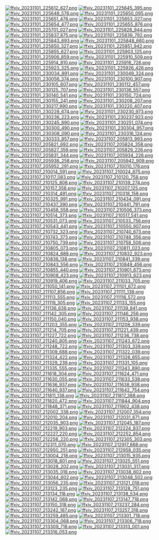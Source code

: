 [![ffxiv_20231101_225612_627.png](./image_e_thumb/ffxiv_20231101_225612_627.png.thumb.jpg)](./image_e/ffxiv_20231101_225612_627.png) 
[![ffxiv_20231101_225645_395.png](./image_e_thumb/ffxiv_20231101_225645_395.png.thumb.jpg)](./image_e/ffxiv_20231101_225645_395.png) 
[![ffxiv_20231101_225648_576.png](./image_e_thumb/ffxiv_20231101_225648_576.png.thumb.jpg)](./image_e/ffxiv_20231101_225648_576.png) 
[![ffxiv_20231101_225650_095.png](./image_e_thumb/ffxiv_20231101_225650_095.png.thumb.jpg)](./image_e/ffxiv_20231101_225650_095.png) 
[![ffxiv_20231101_225651_476.png](./image_e_thumb/ffxiv_20231101_225651_476.png.thumb.jpg)](./image_e/ffxiv_20231101_225651_476.png) 
[![ffxiv_20231101_225653_027.png](./image_e_thumb/ffxiv_20231101_225653_027.png.thumb.jpg)](./image_e/ffxiv_20231101_225653_027.png) 
[![ffxiv_20231101_225654_477.png](./image_e_thumb/ffxiv_20231101_225654_477.png.thumb.jpg)](./image_e/ffxiv_20231101_225654_477.png) 
[![ffxiv_20231101_225655_876.png](./image_e_thumb/ffxiv_20231101_225655_876.png.thumb.jpg)](./image_e/ffxiv_20231101_225655_876.png) 
[![ffxiv_20231101_225701_027.png](./image_e_thumb/ffxiv_20231101_225701_027.png.thumb.jpg)](./image_e/ffxiv_20231101_225701_027.png) 
[![ffxiv_20231101_225828_944.png](./image_e_thumb/ffxiv_20231101_225828_944.png.thumb.jpg)](./image_e/ffxiv_20231101_225828_944.png) 
[![ffxiv_20231101_225837_875.png](./image_e_thumb/ffxiv_20231101_225837_875.png.thumb.jpg)](./image_e/ffxiv_20231101_225837_875.png) 
[![ffxiv_20231101_225839_792.png](./image_e_thumb/ffxiv_20231101_225839_792.png.thumb.jpg)](./image_e/ffxiv_20231101_225839_792.png) 
[![ffxiv_20231101_225843_693.png](./image_e_thumb/ffxiv_20231101_225843_693.png.thumb.jpg)](./image_e/ffxiv_20231101_225843_693.png) 
[![ffxiv_20231101_225848_660.png](./image_e_thumb/ffxiv_20231101_225848_660.png.thumb.jpg)](./image_e/ffxiv_20231101_225848_660.png) 
[![ffxiv_20231101_225850_327.png](./image_e_thumb/ffxiv_20231101_225850_327.png.thumb.jpg)](./image_e/ffxiv_20231101_225850_327.png) 
[![ffxiv_20231101_225851_942.png](./image_e_thumb/ffxiv_20231101_225851_942.png.thumb.jpg)](./image_e/ffxiv_20231101_225851_942.png) 
[![ffxiv_20231101_225855_627.png](./image_e_thumb/ffxiv_20231101_225855_627.png.thumb.jpg)](./image_e/ffxiv_20231101_225855_627.png) 
[![ffxiv_20231101_225903_125.png](./image_e_thumb/ffxiv_20231101_225903_125.png.thumb.jpg)](./image_e/ffxiv_20231101_225903_125.png) 
[![ffxiv_20231101_225906_859.png](./image_e_thumb/ffxiv_20231101_225906_859.png.thumb.jpg)](./image_e/ffxiv_20231101_225906_859.png) 
[![ffxiv_20231101_225910_509.png](./image_e_thumb/ffxiv_20231101_225910_509.png.thumb.jpg)](./image_e/ffxiv_20231101_225910_509.png) 
[![ffxiv_20231101_225914_810.png](./image_e_thumb/ffxiv_20231101_225914_810.png.thumb.jpg)](./image_e/ffxiv_20231101_225914_810.png) 
[![ffxiv_20231101_225916_726.png](./image_e_thumb/ffxiv_20231101_225916_726.png.thumb.jpg)](./image_e/ffxiv_20231101_225916_726.png) 
[![ffxiv_20231101_225923_325.png](./image_e_thumb/ffxiv_20231101_225923_325.png.thumb.jpg)](./image_e/ffxiv_20231101_225923_325.png) 
[![ffxiv_20231101_225926_426.png](./image_e_thumb/ffxiv_20231101_225926_426.png.thumb.jpg)](./image_e/ffxiv_20231101_225926_426.png) 
[![ffxiv_20231101_230034_891.png](./image_e_thumb/ffxiv_20231101_230034_891.png.thumb.jpg)](./image_e/ffxiv_20231101_230034_891.png) 
[![ffxiv_20231101_230049_324.png](./image_e_thumb/ffxiv_20231101_230049_324.png.thumb.jpg)](./image_e/ffxiv_20231101_230049_324.png) 
[![ffxiv_20231101_230056_374.png](./image_e_thumb/ffxiv_20231101_230056_374.png.thumb.jpg)](./image_e/ffxiv_20231101_230056_374.png) 
[![ffxiv_20231101_230100_907.png](./image_e_thumb/ffxiv_20231101_230100_907.png.thumb.jpg)](./image_e/ffxiv_20231101_230100_907.png) 
[![ffxiv_20231101_230105_607.png](./image_e_thumb/ffxiv_20231101_230105_607.png.thumb.jpg)](./image_e/ffxiv_20231101_230105_607.png) 
[![ffxiv_20231101_230112_457.png](./image_e_thumb/ffxiv_20231101_230112_457.png.thumb.jpg)](./image_e/ffxiv_20231101_230112_457.png) 
[![ffxiv_20231101_230125_707.png](./image_e_thumb/ffxiv_20231101_230125_707.png.thumb.jpg)](./image_e/ffxiv_20231101_230125_707.png) 
[![ffxiv_20231101_230136_557.png](./image_e_thumb/ffxiv_20231101_230136_557.png.thumb.jpg)](./image_e/ffxiv_20231101_230136_557.png) 
[![ffxiv_20231101_230140_541.png](./image_e_thumb/ffxiv_20231101_230140_541.png.thumb.jpg)](./image_e/ffxiv_20231101_230140_541.png) 
[![ffxiv_20231101_230150_724.png](./image_e_thumb/ffxiv_20231101_230150_724.png.thumb.jpg)](./image_e/ffxiv_20231101_230150_724.png) 
[![ffxiv_20231101_230155_241.png](./image_e_thumb/ffxiv_20231101_230155_241.png.thumb.jpg)](./image_e/ffxiv_20231101_230155_241.png) 
[![ffxiv_20231101_230208_207.png](./image_e_thumb/ffxiv_20231101_230208_207.png.thumb.jpg)](./image_e/ffxiv_20231101_230208_207.png) 
[![ffxiv_20231101_230217_990.png](./image_e_thumb/ffxiv_20231101_230217_990.png.thumb.jpg)](./image_e/ffxiv_20231101_230217_990.png) 
[![ffxiv_20231101_230220_407.png](./image_e_thumb/ffxiv_20231101_230220_407.png.thumb.jpg)](./image_e/ffxiv_20231101_230220_407.png) 
[![ffxiv_20231101_230228_674.png](./image_e_thumb/ffxiv_20231101_230228_674.png.thumb.jpg)](./image_e/ffxiv_20231101_230228_674.png) 
[![ffxiv_20231101_230230_973.png](./image_e_thumb/ffxiv_20231101_230230_973.png.thumb.jpg)](./image_e/ffxiv_20231101_230230_973.png) 
[![ffxiv_20231101_230236_223.png](./image_e_thumb/ffxiv_20231101_230236_223.png.thumb.jpg)](./image_e/ffxiv_20231101_230236_223.png) 
[![ffxiv_20231101_230237_923.png](./image_e_thumb/ffxiv_20231101_230237_923.png.thumb.jpg)](./image_e/ffxiv_20231101_230237_923.png) 
[![ffxiv_20231101_230245_890.png](./image_e_thumb/ffxiv_20231101_230245_890.png.thumb.jpg)](./image_e/ffxiv_20231101_230245_890.png) 
[![ffxiv_20231101_230251_074.png](./image_e_thumb/ffxiv_20231101_230251_074.png.thumb.jpg)](./image_e/ffxiv_20231101_230251_074.png) 
[![ffxiv_20231101_230300_490.png](./image_e_thumb/ffxiv_20231101_230300_490.png.thumb.jpg)](./image_e/ffxiv_20231101_230300_490.png) 
[![ffxiv_20231101_230304_957.png](./image_e_thumb/ffxiv_20231101_230304_957.png.thumb.jpg)](./image_e/ffxiv_20231101_230304_957.png) 
[![ffxiv_20231101_230308_090.png](./image_e_thumb/ffxiv_20231101_230308_090.png.thumb.jpg)](./image_e/ffxiv_20231101_230308_090.png) 
[![ffxiv_20231101_230316_124.png](./image_e_thumb/ffxiv_20231101_230316_124.png.thumb.jpg)](./image_e/ffxiv_20231101_230316_124.png) 
[![ffxiv_20231101_230333_857.png](./image_e_thumb/ffxiv_20231101_230333_857.png.thumb.jpg)](./image_e/ffxiv_20231101_230333_857.png) 
[![ffxiv_20231107_205813_993.png](./image_e_thumb/ffxiv_20231107_205813_993.png.thumb.jpg)](./image_e/ffxiv_20231107_205813_993.png) 
[![ffxiv_20231107_205821_692.png](./image_e_thumb/ffxiv_20231107_205821_692.png.thumb.jpg)](./image_e/ffxiv_20231107_205821_692.png) 
[![ffxiv_20231107_205824_358.png](./image_e_thumb/ffxiv_20231107_205824_358.png.thumb.jpg)](./image_e/ffxiv_20231107_205824_358.png) 
[![ffxiv_20231107_205827_359.png](./image_e_thumb/ffxiv_20231107_205827_359.png.thumb.jpg)](./image_e/ffxiv_20231107_205827_359.png) 
[![ffxiv_20231107_205829_226.png](./image_e_thumb/ffxiv_20231107_205829_226.png.thumb.jpg)](./image_e/ffxiv_20231107_205829_226.png) 
[![ffxiv_20231107_205831_344.png](./image_e_thumb/ffxiv_20231107_205831_344.png.thumb.jpg)](./image_e/ffxiv_20231107_205831_344.png) 
[![ffxiv_20231107_205934_226.png](./image_e_thumb/ffxiv_20231107_205934_226.png.thumb.jpg)](./image_e/ffxiv_20231107_205934_226.png) 
[![ffxiv_20231107_205938_258.png](./image_e_thumb/ffxiv_20231107_205938_258.png.thumb.jpg)](./image_e/ffxiv_20231107_205938_258.png) 
[![ffxiv_20231107_205942_909.png](./image_e_thumb/ffxiv_20231107_205942_909.png.thumb.jpg)](./image_e/ffxiv_20231107_205942_909.png) 
[![ffxiv_20231107_205952_291.png](./image_e_thumb/ffxiv_20231107_205952_291.png.thumb.jpg)](./image_e/ffxiv_20231107_205952_291.png) 
[![ffxiv_20231107_210010_176.png](./image_e_thumb/ffxiv_20231107_210010_176.png.thumb.jpg)](./image_e/ffxiv_20231107_210010_176.png) 
[![ffxiv_20231107_210014_591.png](./image_e_thumb/ffxiv_20231107_210014_591.png.thumb.jpg)](./image_e/ffxiv_20231107_210014_591.png) 
[![ffxiv_20231107_210024_675.png](./image_e_thumb/ffxiv_20231107_210024_675.png.thumb.jpg)](./image_e/ffxiv_20231107_210024_675.png) 
[![ffxiv_20231107_210117_083.png](./image_e_thumb/ffxiv_20231107_210117_083.png.thumb.jpg)](./image_e/ffxiv_20231107_210117_083.png) 
[![ffxiv_20231107_210120_758.png](./image_e_thumb/ffxiv_20231107_210120_758.png.thumb.jpg)](./image_e/ffxiv_20231107_210120_758.png) 
[![ffxiv_20231107_210125_808.png](./image_e_thumb/ffxiv_20231107_210125_808.png.thumb.jpg)](./image_e/ffxiv_20231107_210125_808.png) 
[![ffxiv_20231107_210139_274.png](./image_e_thumb/ffxiv_20231107_210139_274.png.thumb.jpg)](./image_e/ffxiv_20231107_210139_274.png) 
[![ffxiv_20231107_210157_358.png](./image_e_thumb/ffxiv_20231107_210157_358.png.thumb.jpg)](./image_e/ffxiv_20231107_210157_358.png) 
[![ffxiv_20231107_210207_125.png](./image_e_thumb/ffxiv_20231107_210207_125.png.thumb.jpg)](./image_e/ffxiv_20231107_210207_125.png) 
[![ffxiv_20231107_210314_491.png](./image_e_thumb/ffxiv_20231107_210314_491.png.thumb.jpg)](./image_e/ffxiv_20231107_210314_491.png) 
[![ffxiv_20231107_210318_158.png](./image_e_thumb/ffxiv_20231107_210318_158.png.thumb.jpg)](./image_e/ffxiv_20231107_210318_158.png) 
[![ffxiv_20231107_210325_991.png](./image_e_thumb/ffxiv_20231107_210325_991.png.thumb.jpg)](./image_e/ffxiv_20231107_210325_991.png) 
[![ffxiv_20231107_210434_091.png](./image_e_thumb/ffxiv_20231107_210434_091.png.thumb.jpg)](./image_e/ffxiv_20231107_210434_091.png) 
[![ffxiv_20231107_210437_390.png](./image_e_thumb/ffxiv_20231107_210437_390.png.thumb.jpg)](./image_e/ffxiv_20231107_210437_390.png) 
[![ffxiv_20231107_210441_791.png](./image_e_thumb/ffxiv_20231107_210441_791.png.thumb.jpg)](./image_e/ffxiv_20231107_210441_791.png) 
[![ffxiv_20231107_210458_558.png](./image_e_thumb/ffxiv_20231107_210458_558.png.thumb.jpg)](./image_e/ffxiv_20231107_210458_558.png) 
[![ffxiv_20231107_210506_373.png](./image_e_thumb/ffxiv_20231107_210506_373.png.thumb.jpg)](./image_e/ffxiv_20231107_210506_373.png) 
[![ffxiv_20231107_210514_373.png](./image_e_thumb/ffxiv_20231107_210514_373.png.thumb.jpg)](./image_e/ffxiv_20231107_210514_373.png) 
[![ffxiv_20231107_210517_541.png](./image_e_thumb/ffxiv_20231107_210517_541.png.thumb.jpg)](./image_e/ffxiv_20231107_210517_541.png) 
[![ffxiv_20231107_210531_073.png](./image_e_thumb/ffxiv_20231107_210531_073.png.thumb.jpg)](./image_e/ffxiv_20231107_210531_073.png) 
[![ffxiv_20231107_210533_756.png](./image_e_thumb/ffxiv_20231107_210533_756.png.thumb.jpg)](./image_e/ffxiv_20231107_210533_756.png) 
[![ffxiv_20231107_210543_441.png](./image_e_thumb/ffxiv_20231107_210543_441.png.thumb.jpg)](./image_e/ffxiv_20231107_210543_441.png) 
[![ffxiv_20231107_210550_907.png](./image_e_thumb/ffxiv_20231107_210550_907.png.thumb.jpg)](./image_e/ffxiv_20231107_210550_907.png) 
[![ffxiv_20231107_210732_323.png](./image_e_thumb/ffxiv_20231107_210732_323.png.thumb.jpg)](./image_e/ffxiv_20231107_210732_323.png) 
[![ffxiv_20231107_210740_673.png](./image_e_thumb/ffxiv_20231107_210740_673.png.thumb.jpg)](./image_e/ffxiv_20231107_210740_673.png) 
[![ffxiv_20231107_210743_373.png](./image_e_thumb/ffxiv_20231107_210743_373.png.thumb.jpg)](./image_e/ffxiv_20231107_210743_373.png) 
[![ffxiv_20231107_210748_356.png](./image_e_thumb/ffxiv_20231107_210748_356.png.thumb.jpg)](./image_e/ffxiv_20231107_210748_356.png) 
[![ffxiv_20231107_210750_739.png](./image_e_thumb/ffxiv_20231107_210750_739.png.thumb.jpg)](./image_e/ffxiv_20231107_210750_739.png) 
[![ffxiv_20231107_210758_506.png](./image_e_thumb/ffxiv_20231107_210758_506.png.thumb.jpg)](./image_e/ffxiv_20231107_210758_506.png) 
[![ffxiv_20231107_210805_073.png](./image_e_thumb/ffxiv_20231107_210805_073.png.thumb.jpg)](./image_e/ffxiv_20231107_210805_073.png) 
[![ffxiv_20231107_210811_023.png](./image_e_thumb/ffxiv_20231107_210811_023.png.thumb.jpg)](./image_e/ffxiv_20231107_210811_023.png) 
[![ffxiv_20231107_210824_688.png](./image_e_thumb/ffxiv_20231107_210824_688.png.thumb.jpg)](./image_e/ffxiv_20231107_210824_688.png) 
[![ffxiv_20231107_210832_923.png](./image_e_thumb/ffxiv_20231107_210832_923.png.thumb.jpg)](./image_e/ffxiv_20231107_210832_923.png) 
[![ffxiv_20231107_210836_138.png](./image_e_thumb/ffxiv_20231107_210836_138.png.thumb.jpg)](./image_e/ffxiv_20231107_210836_138.png) 
[![ffxiv_20231107_210841_339.png](./image_e_thumb/ffxiv_20231107_210841_339.png.thumb.jpg)](./image_e/ffxiv_20231107_210841_339.png) 
[![ffxiv_20231107_210843_556.png](./image_e_thumb/ffxiv_20231107_210843_556.png.thumb.jpg)](./image_e/ffxiv_20231107_210843_556.png) 
[![ffxiv_20231107_210849_456.png](./image_e_thumb/ffxiv_20231107_210849_456.png.thumb.jpg)](./image_e/ffxiv_20231107_210849_456.png) 
[![ffxiv_20231107_210855_440.png](./image_e_thumb/ffxiv_20231107_210855_440.png.thumb.jpg)](./image_e/ffxiv_20231107_210855_440.png) 
[![ffxiv_20231107_210901_673.png](./image_e_thumb/ffxiv_20231107_210901_673.png.thumb.jpg)](./image_e/ffxiv_20231107_210901_673.png) 
[![ffxiv_20231107_210908_423.png](./image_e_thumb/ffxiv_20231107_210908_423.png.thumb.jpg)](./image_e/ffxiv_20231107_210908_423.png) 
[![ffxiv_20231107_210913_623.png](./image_e_thumb/ffxiv_20231107_210913_623.png.thumb.jpg)](./image_e/ffxiv_20231107_210913_623.png) 
[![ffxiv_20231107_210919_406.png](./image_e_thumb/ffxiv_20231107_210919_406.png.thumb.jpg)](./image_e/ffxiv_20231107_210919_406.png) 
[![ffxiv_20231107_211033_705.png](./image_e_thumb/ffxiv_20231107_211033_705.png.thumb.jpg)](./image_e/ffxiv_20231107_211033_705.png) 
[![ffxiv_20231107_211050_141.png](./image_e_thumb/ffxiv_20231107_211050_141.png.thumb.jpg)](./image_e/ffxiv_20231107_211050_141.png) 
[![ffxiv_20231107_211101_672.png](./image_e_thumb/ffxiv_20231107_211101_672.png.thumb.jpg)](./image_e/ffxiv_20231107_211101_672.png) 
[![ffxiv_20231107_211107_856.png](./image_e_thumb/ffxiv_20231107_211107_856.png.thumb.jpg)](./image_e/ffxiv_20231107_211107_856.png) 
[![ffxiv_20231107_211111_138.png](./image_e_thumb/ffxiv_20231107_211111_138.png.thumb.jpg)](./image_e/ffxiv_20231107_211111_138.png) 
[![ffxiv_20231107_211113_555.png](./image_e_thumb/ffxiv_20231107_211113_555.png.thumb.jpg)](./image_e/ffxiv_20231107_211113_555.png) 
[![ffxiv_20231107_211116_572.png](./image_e_thumb/ffxiv_20231107_211116_572.png.thumb.jpg)](./image_e/ffxiv_20231107_211116_572.png) 
[![ffxiv_20231107_211119_305.png](./image_e_thumb/ffxiv_20231107_211119_305.png.thumb.jpg)](./image_e/ffxiv_20231107_211119_305.png) 
[![ffxiv_20231107_211133_155.png](./image_e_thumb/ffxiv_20231107_211133_155.png.thumb.jpg)](./image_e/ffxiv_20231107_211133_155.png) 
[![ffxiv_20231107_211136_638.png](./image_e_thumb/ffxiv_20231107_211136_638.png.thumb.jpg)](./image_e/ffxiv_20231107_211136_638.png) 
[![ffxiv_20231107_211139_841.png](./image_e_thumb/ffxiv_20231107_211139_841.png.thumb.jpg)](./image_e/ffxiv_20231107_211139_841.png) 
[![ffxiv_20231107_211142_305.png](./image_e_thumb/ffxiv_20231107_211142_305.png.thumb.jpg)](./image_e/ffxiv_20231107_211142_305.png) 
[![ffxiv_20231107_211146_256.png](./image_e_thumb/ffxiv_20231107_211146_256.png.thumb.jpg)](./image_e/ffxiv_20231107_211146_256.png) 
[![ffxiv_20231107_211150_040.png](./image_e_thumb/ffxiv_20231107_211150_040.png.thumb.jpg)](./image_e/ffxiv_20231107_211150_040.png) 
[![ffxiv_20231107_211153_938.png](./image_e_thumb/ffxiv_20231107_211153_938.png.thumb.jpg)](./image_e/ffxiv_20231107_211153_938.png) 
[![ffxiv_20231107_211203_355.png](./image_e_thumb/ffxiv_20231107_211203_355.png.thumb.jpg)](./image_e/ffxiv_20231107_211203_355.png) 
[![ffxiv_20231107_211208_339.png](./image_e_thumb/ffxiv_20231107_211208_339.png.thumb.jpg)](./image_e/ffxiv_20231107_211208_339.png) 
[![ffxiv_20231107_211214_705.png](./image_e_thumb/ffxiv_20231107_211214_705.png.thumb.jpg)](./image_e/ffxiv_20231107_211214_705.png) 
[![ffxiv_20231107_211221_439.png](./image_e_thumb/ffxiv_20231107_211221_439.png.thumb.jpg)](./image_e/ffxiv_20231107_211221_439.png) 
[![ffxiv_20231107_211227_722.png](./image_e_thumb/ffxiv_20231107_211227_722.png.thumb.jpg)](./image_e/ffxiv_20231107_211227_722.png) 
[![ffxiv_20231107_211236_738.png](./image_e_thumb/ffxiv_20231107_211236_738.png.thumb.jpg)](./image_e/ffxiv_20231107_211236_738.png) 
[![ffxiv_20231107_211240_805.png](./image_e_thumb/ffxiv_20231107_211240_805.png.thumb.jpg)](./image_e/ffxiv_20231107_211240_805.png) 
[![ffxiv_20231107_211243_672.png](./image_e_thumb/ffxiv_20231107_211243_672.png.thumb.jpg)](./image_e/ffxiv_20231107_211243_672.png) 
[![ffxiv_20231107_211248_722.png](./image_e_thumb/ffxiv_20231107_211248_722.png.thumb.jpg)](./image_e/ffxiv_20231107_211248_722.png) 
[![ffxiv_20231107_211303_339.png](./image_e_thumb/ffxiv_20231107_211303_339.png.thumb.jpg)](./image_e/ffxiv_20231107_211303_339.png) 
[![ffxiv_20231107_211309_688.png](./image_e_thumb/ffxiv_20231107_211309_688.png.thumb.jpg)](./image_e/ffxiv_20231107_211309_688.png) 
[![ffxiv_20231107_211322_039.png](./image_e_thumb/ffxiv_20231107_211322_039.png.thumb.jpg)](./image_e/ffxiv_20231107_211322_039.png) 
[![ffxiv_20231107_211324_422.png](./image_e_thumb/ffxiv_20231107_211324_422.png.thumb.jpg)](./image_e/ffxiv_20231107_211324_422.png) 
[![ffxiv_20231107_211326_655.png](./image_e_thumb/ffxiv_20231107_211326_655.png.thumb.jpg)](./image_e/ffxiv_20231107_211326_655.png) 
[![ffxiv_20231107_211329_239.png](./image_e_thumb/ffxiv_20231107_211329_239.png.thumb.jpg)](./image_e/ffxiv_20231107_211329_239.png) 
[![ffxiv_20231107_211331_105.png](./image_e_thumb/ffxiv_20231107_211331_105.png.thumb.jpg)](./image_e/ffxiv_20231107_211331_105.png) 
[![ffxiv_20231107_211335_555.png](./image_e_thumb/ffxiv_20231107_211335_555.png.thumb.jpg)](./image_e/ffxiv_20231107_211335_555.png) 
[![ffxiv_20231107_211343_890.png](./image_e_thumb/ffxiv_20231107_211343_890.png.thumb.jpg)](./image_e/ffxiv_20231107_211343_890.png) 
[![ffxiv_20231107_211618_304.png](./image_e_thumb/ffxiv_20231107_211618_304.png.thumb.jpg)](./image_e/ffxiv_20231107_211618_304.png) 
[![ffxiv_20231107_211624_471.png](./image_e_thumb/ffxiv_20231107_211624_471.png.thumb.jpg)](./image_e/ffxiv_20231107_211624_471.png) 
[![ffxiv_20231107_211630_055.png](./image_e_thumb/ffxiv_20231107_211630_055.png.thumb.jpg)](./image_e/ffxiv_20231107_211630_055.png) 
[![ffxiv_20231107_211633_538.png](./image_e_thumb/ffxiv_20231107_211633_538.png.thumb.jpg)](./image_e/ffxiv_20231107_211633_538.png) 
[![ffxiv_20231107_211636_937.png](./image_e_thumb/ffxiv_20231107_211636_937.png.thumb.jpg)](./image_e/ffxiv_20231107_211636_937.png) 
[![ffxiv_20231107_211638_938.png](./image_e_thumb/ffxiv_20231107_211638_938.png.thumb.jpg)](./image_e/ffxiv_20231107_211638_938.png) 
[![ffxiv_20231107_211640_937.png](./image_e_thumb/ffxiv_20231107_211640_937.png.thumb.jpg)](./image_e/ffxiv_20231107_211640_937.png) 
[![ffxiv_20231107_211642_754.png](./image_e_thumb/ffxiv_20231107_211642_754.png.thumb.jpg)](./image_e/ffxiv_20231107_211642_754.png) 
[![ffxiv_20231107_211811_138.png](./image_e_thumb/ffxiv_20231107_211811_138.png.thumb.jpg)](./image_e/ffxiv_20231107_211811_138.png) 
[![ffxiv_20231107_211817_388.png](./image_e_thumb/ffxiv_20231107_211817_388.png.thumb.jpg)](./image_e/ffxiv_20231107_211817_388.png) 
[![ffxiv_20231107_211820_472.png](./image_e_thumb/ffxiv_20231107_211820_472.png.thumb.jpg)](./image_e/ffxiv_20231107_211820_472.png) 
[![ffxiv_20231107_211844_904.png](./image_e_thumb/ffxiv_20231107_211844_904.png.thumb.jpg)](./image_e/ffxiv_20231107_211844_904.png) 
[![ffxiv_20231107_211848_371.png](./image_e_thumb/ffxiv_20231107_211848_371.png.thumb.jpg)](./image_e/ffxiv_20231107_211848_371.png) 
[![ffxiv_20231107_211902_438.png](./image_e_thumb/ffxiv_20231107_211902_438.png.thumb.jpg)](./image_e/ffxiv_20231107_211902_438.png) 
[![ffxiv_20231107_212002_338.png](./image_e_thumb/ffxiv_20231107_212002_338.png.thumb.jpg)](./image_e/ffxiv_20231107_212002_338.png) 
[![ffxiv_20231107_212007_354.png](./image_e_thumb/ffxiv_20231107_212007_354.png.thumb.jpg)](./image_e/ffxiv_20231107_212007_354.png) 
[![ffxiv_20231107_212010_204.png](./image_e_thumb/ffxiv_20231107_212010_204.png.thumb.jpg)](./image_e/ffxiv_20231107_212010_204.png) 
[![ffxiv_20231107_212031_671.png](./image_e_thumb/ffxiv_20231107_212031_671.png.thumb.jpg)](./image_e/ffxiv_20231107_212031_671.png) 
[![ffxiv_20231107_212035_903.png](./image_e_thumb/ffxiv_20231107_212035_903.png.thumb.jpg)](./image_e/ffxiv_20231107_212035_903.png) 
[![ffxiv_20231107_212045_187.png](./image_e_thumb/ffxiv_20231107_212045_187.png.thumb.jpg)](./image_e/ffxiv_20231107_212045_187.png) 
[![ffxiv_20231107_212219_903.png](./image_e_thumb/ffxiv_20231107_212219_903.png.thumb.jpg)](./image_e/ffxiv_20231107_212219_903.png) 
[![ffxiv_20231107_212224_837.png](./image_e_thumb/ffxiv_20231107_212224_837.png.thumb.jpg)](./image_e/ffxiv_20231107_212224_837.png) 
[![ffxiv_20231107_212227_220.png](./image_e_thumb/ffxiv_20231107_212227_220.png.thumb.jpg)](./image_e/ffxiv_20231107_212227_220.png) 
[![ffxiv_20231107_212252_854.png](./image_e_thumb/ffxiv_20231107_212252_854.png.thumb.jpg)](./image_e/ffxiv_20231107_212252_854.png) 
[![ffxiv_20231107_212258_220.png](./image_e_thumb/ffxiv_20231107_212258_220.png.thumb.jpg)](./image_e/ffxiv_20231107_212258_220.png) 
[![ffxiv_20231107_212305_303.png](./image_e_thumb/ffxiv_20231107_212305_303.png.thumb.jpg)](./image_e/ffxiv_20231107_212305_303.png) 
[![ffxiv_20231107_212311_070.png](./image_e_thumb/ffxiv_20231107_212311_070.png.thumb.jpg)](./image_e/ffxiv_20231107_212311_070.png) 
[![ffxiv_20231107_212917_668.png](./image_e_thumb/ffxiv_20231107_212917_668.png.thumb.jpg)](./image_e/ffxiv_20231107_212917_668.png) 
[![ffxiv_20231107_212950_251.png](./image_e_thumb/ffxiv_20231107_212950_251.png.thumb.jpg)](./image_e/ffxiv_20231107_212950_251.png) 
[![ffxiv_20231107_212958_035.png](./image_e_thumb/ffxiv_20231107_212958_035.png.thumb.jpg)](./image_e/ffxiv_20231107_212958_035.png) 
[![ffxiv_20231107_213004_218.png](./image_e_thumb/ffxiv_20231107_213004_218.png.thumb.jpg)](./image_e/ffxiv_20231107_213004_218.png) 
[![ffxiv_20231107_213015_935.png](./image_e_thumb/ffxiv_20231107_213015_935.png.thumb.jpg)](./image_e/ffxiv_20231107_213015_935.png) 
[![ffxiv_20231107_213018_601.png](./image_e_thumb/ffxiv_20231107_213018_601.png.thumb.jpg)](./image_e/ffxiv_20231107_213018_601.png) 
[![ffxiv_20231107_213025_551.png](./image_e_thumb/ffxiv_20231107_213025_551.png.thumb.jpg)](./image_e/ffxiv_20231107_213025_551.png) 
[![ffxiv_20231107_213028_202.png](./image_e_thumb/ffxiv_20231107_213028_202.png.thumb.jpg)](./image_e/ffxiv_20231107_213028_202.png) 
[![ffxiv_20231107_213031_317.png](./image_e_thumb/ffxiv_20231107_213031_317.png.thumb.jpg)](./image_e/ffxiv_20231107_213031_317.png) 
[![ffxiv_20231107_213035_018.png](./image_e_thumb/ffxiv_20231107_213035_018.png.thumb.jpg)](./image_e/ffxiv_20231107_213035_018.png) 
[![ffxiv_20231107_213038_602.png](./image_e_thumb/ffxiv_20231107_213038_602.png.thumb.jpg)](./image_e/ffxiv_20231107_213038_602.png) 
[![ffxiv_20231107_213044_602.png](./image_e_thumb/ffxiv_20231107_213044_602.png.thumb.jpg)](./image_e/ffxiv_20231107_213044_602.png) 
[![ffxiv_20231107_213048_502.png](./image_e_thumb/ffxiv_20231107_213048_502.png.thumb.jpg)](./image_e/ffxiv_20231107_213048_502.png) 
[![ffxiv_20231107_213056_235.png](./image_e_thumb/ffxiv_20231107_213056_235.png.thumb.jpg)](./image_e/ffxiv_20231107_213056_235.png) 
[![ffxiv_20231107_213121_018.png](./image_e_thumb/ffxiv_20231107_213121_018.png.thumb.jpg)](./image_e/ffxiv_20231107_213121_018.png) 
[![ffxiv_20231107_213123_235.png](./image_e_thumb/ffxiv_20231107_213123_235.png.thumb.jpg)](./image_e/ffxiv_20231107_213123_235.png) 
[![ffxiv_20231107_213128_751.png](./image_e_thumb/ffxiv_20231107_213128_751.png.thumb.jpg)](./image_e/ffxiv_20231107_213128_751.png) 
[![ffxiv_20231107_213134_118.png](./image_e_thumb/ffxiv_20231107_213134_118.png.thumb.jpg)](./image_e/ffxiv_20231107_213134_118.png) 
[![ffxiv_20231107_213138_534.png](./image_e_thumb/ffxiv_20231107_213138_534.png.thumb.jpg)](./image_e/ffxiv_20231107_213138_534.png) 
[![ffxiv_20231107_213142_068.png](./image_e_thumb/ffxiv_20231107_213142_068.png.thumb.jpg)](./image_e/ffxiv_20231107_213142_068.png) 
[![ffxiv_20231107_213147_718.png](./image_e_thumb/ffxiv_20231107_213147_718.png.thumb.jpg)](./image_e/ffxiv_20231107_213147_718.png) 
[![ffxiv_20231107_213150_318.png](./image_e_thumb/ffxiv_20231107_213150_318.png.thumb.jpg)](./image_e/ffxiv_20231107_213150_318.png) 
[![ffxiv_20231107_213237_284.png](./image_e_thumb/ffxiv_20231107_213237_284.png.thumb.jpg)](./image_e/ffxiv_20231107_213237_284.png) 
[![ffxiv_20231107_213242_167.png](./image_e_thumb/ffxiv_20231107_213242_167.png.thumb.jpg)](./image_e/ffxiv_20231107_213242_167.png) 
[![ffxiv_20231107_213257_318.png](./image_e_thumb/ffxiv_20231107_213257_318.png.thumb.jpg)](./image_e/ffxiv_20231107_213257_318.png) 
[![ffxiv_20231107_213259_485.png](./image_e_thumb/ffxiv_20231107_213259_485.png.thumb.jpg)](./image_e/ffxiv_20231107_213259_485.png) 
[![ffxiv_20231107_213301_718.png](./image_e_thumb/ffxiv_20231107_213301_718.png.thumb.jpg)](./image_e/ffxiv_20231107_213301_718.png) 
[![ffxiv_20231107_213304_068.png](./image_e_thumb/ffxiv_20231107_213304_068.png.thumb.jpg)](./image_e/ffxiv_20231107_213304_068.png) 
[![ffxiv_20231107_213306_718.png](./image_e_thumb/ffxiv_20231107_213306_718.png.thumb.jpg)](./image_e/ffxiv_20231107_213306_718.png) 
[![ffxiv_20231107_213309_718.png](./image_e_thumb/ffxiv_20231107_213309_718.png.thumb.jpg)](./image_e/ffxiv_20231107_213309_718.png) 
[![ffxiv_20231107_213313_001.png](./image_e_thumb/ffxiv_20231107_213313_001.png.thumb.jpg)](./image_e/ffxiv_20231107_213313_001.png) 
[![ffxiv_20231107_213316_053.png](./image_e_thumb/ffxiv_20231107_213316_053.png.thumb.jpg)](./image_e/ffxiv_20231107_213316_053.png) 
